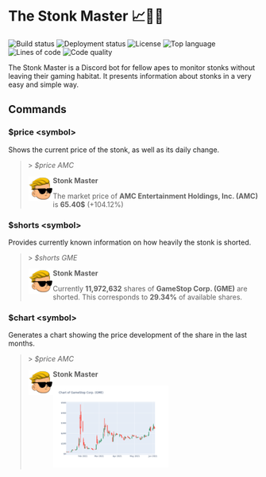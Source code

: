 # The Stonk Master 📈💎🙌

![Build status](https://github.com/d-stoll/stonkmaster/actions/workflows/build.yml/badge.svg)
![Deployment status](https://github.com/d-stoll/stonkmaster/actions/workflows/deployment.yml/badge.svg)
![License](https://img.shields.io/github/license/d-stoll/stonkmaster)
![Top language](https://img.shields.io/github/languages/top/d-stoll/stonkmaster)
![Lines of code](https://img.shields.io/tokei/lines/github/d-stoll/stonkmaster?color=orange)
![Code quality](https://img.shields.io/badge/code%20quality-excellent-brightgreen)

The Stonk Master is a Discord bot for fellow apes to monitor stonks without leaving their gaming habitat. It presents information about stonks in a very easy and simple way.

## Commands

### $price \<symbol\>

Shows the current price of the stonk, as well as its daily change.

<blockquote>
    <p>&gt;  <i>$price AMC</i></p>
    <img align="left" src=".github/assets/stonkmaster-avatar.png" alt="stonkmaster avatar">
        <p><b>Stonk Master</b></p>
        The market price of <b>AMC Entertainment Holdings, Inc. (AMC)</b> is <b>65.40$</b> (+104.12%)
</blockquote>

### $shorts \<symbol\>

Provides currently known information on how heavily the stonk is shorted.

<blockquote>
    <p>&gt;  <i>$shorts GME</i></p>
    <img align="left" src=".github/assets/stonkmaster-avatar.png" alt="stonkmaster avatar">
        <p><b>Stonk Master</b></p>
        Currently <b>11,972,632</b> shares of <b>GameStop Corp. (GME)</b> are shorted. This corresponds to <b>29.34%</b> of available shares.
</blockquote>

### $chart \<symbol\>

Generates a chart showing the price development of the share in the last months.

<blockquote>
    <p>&gt;  <i>$price AMC</i></p>
    <img align="left" src=".github/assets/stonkmaster-avatar.png" alt="stonkmaster avatar">
        <p><b>Stonk Master</b></p>
        <img src=".github/assets/gme-chart.png" width="50%" alt="look at the GME chart yourself"/>
</blockquote>

